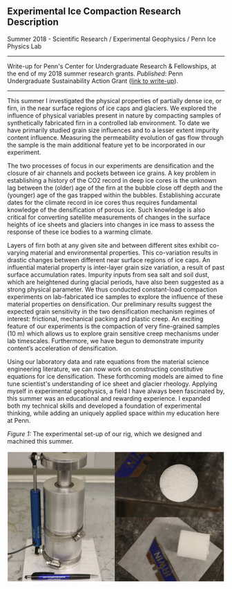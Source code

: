 ## Experimental Ice Compaction Research Description

Summer 2018 - Scientific Research / Experimental Geophysics / Penn Ice Physics Lab

---

Write-up for Penn's Center for Undergraduate Research & Fellowships, at the end of my 2018 summer research grants. *Published*: Penn Undergraduate Sustainability Action Grant ([link to write-up](https://www.curf.upenn.edu/project/furman-daniel-experimental-ice-compaction)).

---

This summer I investigated the physical properties of partially dense ice, or firn, in the near surface regions of ice caps and glaciers. We explored the influence of physical variables present in nature by compacting samples of synthetically fabricated firn in a controlled lab environment. To date we have primarily studied grain size influences and to a lesser extent impurity content influence. Measuring the permeability evolution of gas flow through the sample is the main additional feature yet to be incorporated in our experiment.

The two processes of focus in our experiments are densification and the closure of air channels and pockets between ice grains. A key problem in establishing a history of the CO2 record in deep ice cores is the unknown lag between the (older) age of the firn at the bubble close off depth and the (younger) age of the gas trapped within the bubbles.  Establishing accurate dates for the climate record in ice cores thus requires fundamental knowledge of the densification of porous ice. Such knowledge is also critical for converting satellite measurements of changes in the surface heights of ice sheets and glaciers into changes in ice mass to assess the response of these ice bodies to a warming climate.

Layers of firn both at any given site and between different sites exhibit co-varying material and environmental properties. This co-variation results in drastic changes between different near surface regions of ice caps. An influential material property is inter-layer grain size variation, a result of past surface accumulation rates. Impurity inputs from sea salt and soil dust, which are heightened during glacial periods, have also been suggested as a strong physical parameter. We thus conducted constant-load compaction experiments on lab-fabricated ice samples to explore the influence of these material properties on densification. Our preliminary results suggest the expected grain sensitivity in the two densification mechanism regimes of interest: frictional, mechanical packing and plastic creep. An exciting feature of our experiments is the compaction of very fine-grained samples (10 m) which allows us to explore grain sensitive creep mechanisms under lab timescales. Furthermore, we have begun to demonstrate impurity content’s acceleration of densification.

Using our laboratory data and rate equations from the material science engineering literature, we can now work on constructing constitutive equations for ice densification. These forthcoming models are aimed to fine tune scientist's understanding of ice sheet and glacier rheology. Applying myself in experimental geophysics, a field I have always been fascinated by, this summer was an educational and rewarding experience. I expanded both my technical skills and developed a foundation of experimental thinking, while adding an uniquely applied space within my education here at Penn.

*Figure 1:* The experimental set-up of our rig, which we designed and machined this summer. 

<img src="images/rig.png?raw=true"/> 

